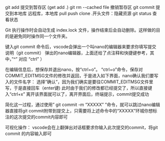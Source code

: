 git add 提交到暂存区 (get add .)
git rm --cached file 撤销暂存区
git commit  提交到本地库
远程库，本地库   pull push clone
.开头文件：隐藏资源
git status 查看状态

Git 执行操作时会自动生成 index.lock 文件，操作结束后会自动删除。这样做的目的是避免同时操作同一个文件夹。

键入git commit 命令后，vscode会弹出一个叫nano的编辑器来要求你填写提交说明（git commit）
弹出的nano编辑器，上面还给了点注释和快捷键参考，其中，”^” 对应 “ctrl” ）

在编辑信息后，想保存并退出nano，按“ctrl+o”。
“ctrl+o”命令，保存对COMMIT_EDITMSG文件的修改并返回，于是进入如下界面，nano确认我们要写入的文件名字：
选择”确认”，因为我们确实是要往COMMIT_EDITMSG文件里写，于是直接回车（enter键)
此时由于我们的修改都已经提交了，所以直接键入“ctrl+x” 离开该界面就可以了，离开界面后，终端提示，commit提交成功

简化这一过程，通过使用” git commit -m “XXXXX” ”命令，就可以跳过nano编辑器直接将git commit附带到提交上，只需要将上述命令中的“XXXXX”环城你想标注的这次提交的commit内容即可

可视化操作：
vscode会在上翻弹出对话框要求你输入此次提交的commit，将git commit 的内容输入即可